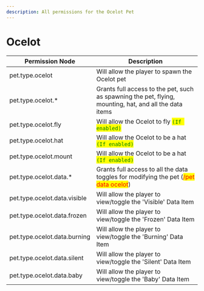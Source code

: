 ```yaml
---
description: All permissions for the Ocelot Pet
---
```



# Ocelot
| Permission Node | Description |
| - | - |
| pet.type.ocelot | Will allow the player to spawn the Ocelot pet |
| pet.type.ocelot.* | Grants full access to the pet, such as spawning the pet, flying, mounting, hat, and all the data items |
| pet.type.ocelot.fly | Will allow the Ocelot to fly <mark style="color:green;">`(If enabled)`</mark> |
| pet.type.ocelot.hat | Will allow the Ocelot to be a hat <mark style="color:green;">`(If enabled)`</mark> |
| pet.type.ocelot.mount | Will allow the Ocelot to be a hat <mark style="color:green;">`(If enabled)`</mark> |
| pet.type.ocelot.data.* | Grants full access to all the data toggles for modifying the pet (<mark style="color:red;">/pet data ocelot</mark>) |
| pet.type.ocelot.data.visible | Will allow the player to view/toggle the 'Visible' Data Item |
| pet.type.ocelot.data.frozen | Will allow the player to view/toggle the 'Frozen' Data Item |
| pet.type.ocelot.data.burning | Will allow the player to view/toggle the 'Burning' Data Item |
| pet.type.ocelot.data.silent | Will allow the player to view/toggle the 'Silent' Data Item |
| pet.type.ocelot.data.baby | Will allow the player to view/toggle the 'Baby' Data Item |

